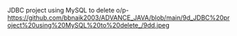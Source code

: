 JDBC project using MySQL to delete o/p- https://github.com/bbnaik2003/ADVANCE_JAVA/blob/main/9d_JDBC%20project%20using%20MySQL%20to%20delete_/9dd.jpeg
